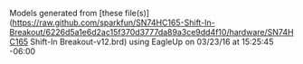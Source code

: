 Models generated from [these file(s)](https://raw.github.com/sparkfun/SN74HC165-Shift-In-Breakout/6226d5a1e6d2ac15f370d3777da89a3ce9dd4f10/hardware/SN74HC165 Shift-In Breakout-v12.brd) using EagleUp on 03/23/16 at 15:25:45 -06:00
